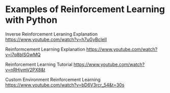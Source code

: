 
# Examples of Reinforcement Learning with Python 

Inverse Reinforcement Leraning Explanation https://www.youtube.com/watch?v=h7uGyBcIeII

Reinformcement Learning Explanation https://www.youtube.com/watch?v=i7q8bISGwMQ

Reinforcement Learning Tutorial https://www.youtube.com/watch?v=nRHjymV2PX8&t

Custom Environment Reinforcement Learning https://www.youtube.com/watch?v=bD6V3rcr_54&t=30s



